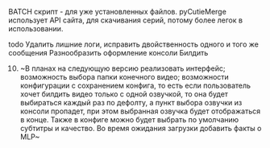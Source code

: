 BATCH скрипт - для уже установленных файлов. pyCutieMerge использует API сайта, для скачивания серий, потому более легок в использовании.

todo
Удалить лишние логи, исправить двойственность одного и того же сообщения
Разнообразить оформление консоли
Билдить

10) ~В планах на следующую версию реализовать интерфейс; возможность выбора папки конечного видео; возможности конфигурации с сохранением конфига, то есть если пользователь хочет билдить видео только с одной озвучкой, то она будет выбираться каждый раз по дефолту, а пункт выбора озвучки из консоли пропадет, при этом выбранная озвучка будет отображаться в конце. Также в конфиге можно будет выбрать по умолчанию субтитры и качество. Во время ожидания загрузки добавить факты о MLP~

